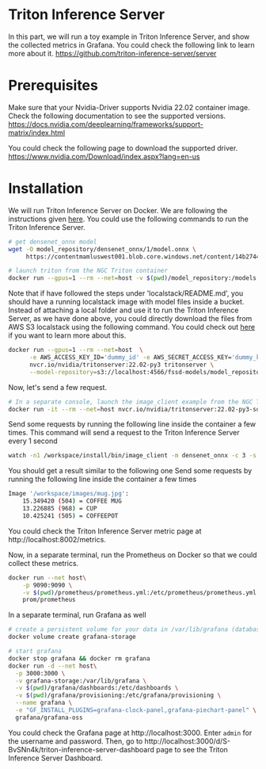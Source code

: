 # Triton Inference Server

In this part, we will run a toy example in Triton Inference Server, and show the collected metrics in Grafana. You could 
check the following link to learn more about it.
https://github.com/triton-inference-server/server

# Prerequisites

Make sure that your Nvidia-Driver supports Nvidia 22.02 container image. Check the following documentation to see the supported versions.
https://docs.nvidia.com/deeplearning/frameworks/support-matrix/index.html

You could check the following page to download the supported driver.
https://www.nvidia.com/Download/index.aspx?lang=en-us

# Installation

We will run Triton Inference Server on Docker. We are following the instructions given [here](https://github.com/triton-inference-server/server#serve-a-model-in-3-easy-steps).
You could use the following commands to run the Triton Inference Server.

```bash
# get densenet_onnx model
wget -O model_repository/densenet_onnx/1/model.onnx \
     https://contentmamluswest001.blob.core.windows.net/content/14b2744cf8d6418c87ffddc3f3127242/9502630827244d60a1214f250e3bbca7/08aed7327d694b8dbaee2c97b8d0fcba/densenet121-1.2.onnx

# launch triton from the NGC Triton container
docker run --gpus=1 --rm --net=host -v $(pwd)/model_repository:/models nvcr.io/nvidia/tritonserver:22.02-py3 tritonserver --model-repository=/models
```

Note that if have followed the steps under 'localstack/README.md', you should have a running localstack image with model files inside a bucket. Instead of attaching a local
folder and use it to run the Triton Inference Server, as we have done above, you could directly download the files from AWS S3 localstack using the following command. You
could check out [here](https://github.com/triton-inference-server/server/blob/main/docs/user_guide/model_repository.md#model-repository-locations
) if you want to learn more about this.

```bash
docker run --gpus=1 --rm --net=host  \
      -e AWS_ACCESS_KEY_ID='dummy_id' -e AWS_SECRET_ACCESS_KEY='dummy_key'  \
      nvcr.io/nvidia/tritonserver:22.02-py3 tritonserver \
      --model-repository=s3://localhost:4566/fssd-models/model_repository
```

Now, let's send a few request.
```bash
# In a separate console, launch the image_client example from the NGC Triton SDK container
docker run -it --rm --net=host nvcr.io/nvidia/tritonserver:22.02-py3-sdk
```

Send some requests by running the following line inside the container a few times. This command will send a request
to the Triton Inference Server every 1 second
```bash
watch -n1 /workspace/install/bin/image_client -m densenet_onnx -c 3 -s INCEPTION /workspace/images/mug.jpg
```

You should get a result similar to the following one
Send some requests by running the following line inside the container a few times
```bash
Image '/workspace/images/mug.jpg':
    15.349420 (504) = COFFEE MUG
    13.226885 (968) = CUP
    10.425241 (505) = COFFEEPOT
```

You could check the Triton Inference Server metric page at http://localhost:8002/metrics.

Now, in a separate terminal, run the Prometheus on Docker so that we could collect these metrics.

```bash
docker run --net host\
    -p 9090:9090 \
    -v $(pwd)/prometheus/prometheus.yml:/etc/prometheus/prometheus.yml \
    prom/prometheus
```

In a separate terminal, run Grafana as well
```bash
# create a persistent volume for your data in /var/lib/grafana (database and plugins)
docker volume create grafana-storage

# start grafana
docker stop grafana && docker rm grafana
docker run -d --net host\
  -p 3000:3000 \
  -v grafana-storage:/var/lib/grafana \
  -v $(pwd)/grafana/dashboards:/etc/dashboards \
  -v $(pwd)/grafana/provisioning:/etc/grafana/provisioning \
  --name grafana \
  -e "GF_INSTALL_PLUGINS=grafana-clock-panel,grafana-piechart-panel" \
  grafana/grafana-oss
```

You could check the Grafana page at http://localhost:3000. Enter `admin` for the username and password. Then, 
go to http://localhost:3000/d/S-BvSNn4k/triton-inference-server-dashboard page to see the Triton Inference Server Dashboard.